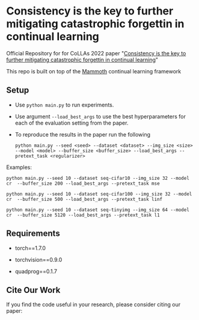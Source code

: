 # Consistency is the key to further mitigating catastrophic forgettin in continual learning 
Official Repository for for CoLLAs 2022 paper "[Consistency is the key to further mitigating catastrophic forgettin in continual learning](https://arxiv.org/abs/2207.04998)"

This repo is built on top of the [Mammoth](https://github.com/aimagelab/mammoth) continual learning framework

## Setup

+ Use `python main.py` to run experiments.
+ Use argument `--load_best_args` to use the best hyperparameters for each of the evaluation setting from the paper.
+ To reproduce the results in the paper run the following

    `python main.py --seed <seed> --dataset <dataset> --img_size <size> --model <model> --buffer_size <buffer_size> --load_best_args --pretext_task <regularizer>`

 Examples:
    
    python main.py --seed 10 --dataset seq-cifar10 --img_size 32 --model cr  --buffer_size 200 --load_best_args --pretext_task mse
  
    python main.py --seed 10 --dataset seq-cifar100 --img_size 32 --model cr  --buffer_size 500 --load_best_args --pretext_task linf

    python main.py --seed 10 --dataset seq-tinyimg --img_size 64 --model cr  --buffer_size 5120 --load_best_args --pretext_task l1
    

## Requirements

- torch==1.7.0

- torchvision==0.9.0 

- quadprog==0.1.7

## Cite Our Work

If you find the code useful in your research, please consider citing our paper:

